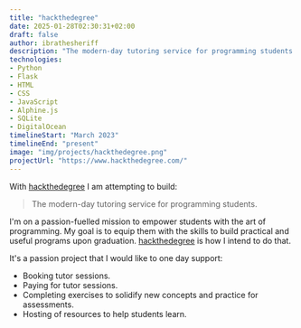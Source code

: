 ```yaml
---
title: "hackthedegree"
date: 2025-01-28T02:30:31+02:00
draft: false
author: ibrathesheriff
description: "The modern-day tutoring service for programming students."
technologies:
- Python
- Flask
- HTML
- CSS
- JavaScript
- Alphine.js
- SQLite
- DigitalOcean
timelineStart: "March 2023"
timelineEnd: "present"
image: "img/projects/hackthedegree.png"
projectUrl: "https://www.hackthedegree.com/"
---
```

With [hackthedegree](https://www.hackthedegree.com/) I am attempting to build:
> The modern-day tutoring service for programming students.

I'm on a passion-fuelled mission to empower students with the art of programming. My goal is to equip them with the skills to build practical and useful programs upon graduation. [hackthedegree](https://www.hackthedegree.com/) is how I intend to do that.

It's a passion project that I would like to one day support:
+ Booking tutor sessions.
+ Paying for tutor sessions.
+ Completing exercises to solidify new concepts and practice for assessments.
+ Hosting of resources to help students learn.
